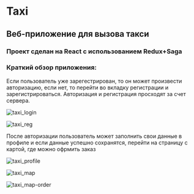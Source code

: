 # Taxi
## Веб-приложение для вызова такси

### Проект сделан на React с использованием Redux+Saga

### Краткий обзор приложения:

Если пользователь уже зарегестрирован, то он может произвести авторизацию, если нет, то перейти во вкладку регистрации и зарегистрироваться.
Авторизация и регистрация просходят за счет сервера.

![taxi_login](https://user-images.githubusercontent.com/29666697/115755934-3b223a00-a3e1-11eb-9080-0ecc92a7c00e.png)

![taxi_reg](https://user-images.githubusercontent.com/29666697/115755952-41181b00-a3e1-11eb-995a-8b627eec412d.png)

После авторизации пользователь может заполнить свои данные в профиле и если данные успешно сохранятся, перейти на страницу с картой, где можно офрмить заказ

![taxi_profile](https://user-images.githubusercontent.com/29666697/115756774-a10ec180-a3e1-11eb-97b0-6d42e19540a0.png)

![taxi_map](https://user-images.githubusercontent.com/29666697/115756825-a409b200-a3e1-11eb-975a-63d07d25bf26.png)

![taxi_map-order](https://user-images.githubusercontent.com/29666697/115756880-a704a280-a3e1-11eb-90c8-b13b75421313.png)
